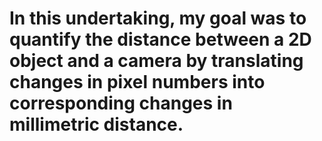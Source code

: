 # In this undertaking, my goal was to quantify the distance between a 2D object and a camera by translating changes in pixel numbers into corresponding changes in millimetric distance.




